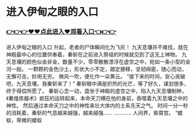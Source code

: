 # 进入伊甸之眼的入口

### <a href="http://www.baidu.com/link?url=ok3_Ml5QdPpOWDUDT8PseJcBKYiYUthhvs1MDf_XWaxIqoOiiz3h9rK40scs4rg4&wd">👉👉👉♥♥点此进入♥观看入口👈👉👉</a>

进入伊甸之眼的入口
升起，老者的尸体瞬间化为飞灰！
    九天息壤并不难找，就在神殿最中心的位置供奉着，秦斩在之前进入祭祖的时候就见到了这无上神物。
    九天息壤的颜色似金非金，数量不少，零零散散漂浮在虚空之中，宛如一条小型的金河一般。
    一颗颗的金色沙土，形状大小不定，跟定挪移，坚韧绵密，随心而动，无懈可击，妙用无穷。
    微风一吹，便化作一朵黄云。
    “接下来的时间，安心突破吧，九天息壤，我秦斩来了！”
    秦斩眼中满是炽热的光芒，等了好久，谋划很多，终于得偿所愿了。
    秦斩心念一动，盘坐于神殿的虚空之中，陷入九天息壤制种，《秦煌炼器术》疯狂的运转起来，本命天刀横在他的身前，吞噬着九天息壤之中的神性。
    然后通过本命天刀之中的神性来壮大体内的土系先天之气。
    时间一分一秒的消耗着，秦斩的气息越来越强，越来越强……
    …………
    人间界，紫霄宫。
    “蝼蚁，卑微的蝼蚁
